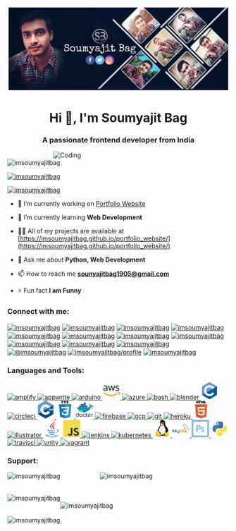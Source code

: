 ![logo](https://github.com/imsoumyajitbag/imsoumyajitbag/blob/main/sb_banner.png)
<h1 align="center">Hi 👋, I'm Soumyajit Bag</h1>
<h3 align="center">A passionate frontend developer from India</h3>
<img align="right" alt="Coding" width="400" src="https://encrypted-tbn0.gstatic.com/images?q=tbn:ANd9GcTeuB7nK-6jvlk8hWT6IW46gGEq_WqQtKI4tQ&usqp=CAU">

<p align="left"> <img src="https://komarev.com/ghpvc/?username=imsoumyajitbag&label=Profile%20views&color=0e75b6&style=flat" alt="imsoumyajitbag" /> </p>

<p align="left"> <a href="https://github.com/ryo-ma/github-profile-trophy"><img src="https://github-profile-trophy.vercel.app/?username=imsoumyajitbag" alt="imsoumyajitbag" /></a> </p>

<p align="left"> <a href="https://twitter.com/imsoumyajitbag" target="blank"><img src="https://img.shields.io/twitter/follow/imsoumyajitbag?logo=twitter&style=for-the-badge" alt="imsoumyajitbag" /></a> </p>

- 🔭 I’m currently working on [Portfolio Website](https://imsoumyajitbag.github.io/portfolio_website/)

- 🌱 I’m currently learning **Web Development**

- 👨‍💻 All of my projects are available at [https://imsoumyajitbag.github.io/portfolio_website/](https://imsoumyajitbag.github.io/portfolio_website/)

- 💬 Ask me about **Python, Web Development**

- 📫 How to reach me **sounyajitbag1905@gmail.com**

- ⚡ Fun fact **I am Funny**

<h3 align="left">Connect with me:</h3>
<p align="left">
<a href="https://codepen.io/imsoumyajitbag" target="blank"><img align="center" src="https://raw.githubusercontent.com/rahuldkjain/github-profile-readme-generator/master/src/images/icons/Social/codepen.svg" alt="imsoumyajitbag" height="30" width="40" /></a>
<a href="https://twitter.com/imsoumyajitbag" target="blank"><img align="center" src="https://raw.githubusercontent.com/rahuldkjain/github-profile-readme-generator/master/src/images/icons/Social/twitter.svg" alt="imsoumyajitbag" height="30" width="40" /></a>
<a href="https://linkedin.com/in/imsoumyajitbag" target="blank"><img align="center" src="https://raw.githubusercontent.com/rahuldkjain/github-profile-readme-generator/master/src/images/icons/Social/linked-in-alt.svg" alt="imsoumyajitbag" height="30" width="40" /></a>
<a href="https://stackoverflow.com/users/imsoumyajitbag" target="blank"><img align="center" src="https://raw.githubusercontent.com/rahuldkjain/github-profile-readme-generator/master/src/images/icons/Social/stack-overflow.svg" alt="imsoumyajitbag" height="30" width="40" /></a>
<a href="https://kaggle.com/imsoumyajitbag" target="blank"><img align="center" src="https://raw.githubusercontent.com/rahuldkjain/github-profile-readme-generator/master/src/images/icons/Social/kaggle.svg" alt="imsoumyajitbag" height="30" width="40" /></a>
<a href="https://fb.com/imsoumyajitbag" target="blank"><img align="center" src="https://raw.githubusercontent.com/rahuldkjain/github-profile-readme-generator/master/src/images/icons/Social/facebook.svg" alt="imsoumyajitbag" height="30" width="40" /></a>
<a href="https://instagram.com/imsoumyajitbag" target="blank"><img align="center" src="https://raw.githubusercontent.com/rahuldkjain/github-profile-readme-generator/master/src/images/icons/Social/instagram.svg" alt="imsoumyajitbag" height="30" width="40" /></a>
<a href="https://www.codechef.com/users/imsoumyajitbag" target="blank"><img align="center" src="https://cdn.jsdelivr.net/npm/simple-icons@3.1.0/icons/codechef.svg" alt="imsoumyajitbag" height="30" width="40" /></a>
<a href="https://www.hackerrank.com/imsoumyajitbag" target="blank"><img align="center" src="https://raw.githubusercontent.com/rahuldkjain/github-profile-readme-generator/master/src/images/icons/Social/hackerrank.svg" alt="imsoumyajitbag" height="30" width="40" /></a>
<a href="https://codeforces.com/profile/imsoumyajitbag" target="blank"><img align="center" src="https://raw.githubusercontent.com/rahuldkjain/github-profile-readme-generator/master/src/images/icons/Social/codeforces.svg" alt="imsoumyajitbag" height="30" width="40" /></a>
<a href="https://www.leetcode.com/imsoumyajitbag" target="blank"><img align="center" src="https://raw.githubusercontent.com/rahuldkjain/github-profile-readme-generator/master/src/images/icons/Social/leet-code.svg" alt="imsoumyajitbag" height="30" width="40" /></a>
<a href="https://www.hackerearth.com/@imsoumyajitbag" target="blank"><img align="center" src="https://raw.githubusercontent.com/rahuldkjain/github-profile-readme-generator/master/src/images/icons/Social/hackerearth.svg" alt="@imsoumyajitbag" height="30" width="40" /></a>
<a href="https://auth.geeksforgeeks.org/user/imsoumyajitbag/profile" target="blank"><img align="center" src="https://raw.githubusercontent.com/rahuldkjain/github-profile-readme-generator/master/src/images/icons/Social/geeks-for-geeks.svg" alt="imsoumyajitbag/profile" height="30" width="40" /></a>
<a href="https://www.topcoder.com/members/imsoumyajitbag" target="blank"><img align="center" src="https://raw.githubusercontent.com/rahuldkjain/github-profile-readme-generator/master/src/images/icons/Social/topcoder.svg" alt="imsoumyajitbag" height="30" width="40" /></a>
</p>

<h3 align="left">Languages and Tools:</h3>
<p align="left"> <a href="https://aws.amazon.com/amplify/" target="_blank" rel="noreferrer"> <img src="https://docs.amplify.aws/assets/logo-dark.svg" alt="amplify" width="40" height="40"/> </a> <a href="https://appwrite.io" target="_blank" rel="noreferrer"> <img src="https://www.vectorlogo.zone/logos/appwriteio/appwriteio-icon.svg" alt="appwrite" width="40" height="40"/> </a> <a href="https://www.arduino.cc/" target="_blank" rel="noreferrer"> <img src="https://cdn.worldvectorlogo.com/logos/arduino-1.svg" alt="arduino" width="40" height="40"/> </a> <a href="https://aws.amazon.com" target="_blank" rel="noreferrer"> <img src="https://raw.githubusercontent.com/devicons/devicon/master/icons/amazonwebservices/amazonwebservices-original-wordmark.svg" alt="aws" width="40" height="40"/> </a> <a href="https://azure.microsoft.com/en-in/" target="_blank" rel="noreferrer"> <img src="https://www.vectorlogo.zone/logos/microsoft_azure/microsoft_azure-icon.svg" alt="azure" width="40" height="40"/> </a> <a href="https://www.gnu.org/software/bash/" target="_blank" rel="noreferrer"> <img src="https://www.vectorlogo.zone/logos/gnu_bash/gnu_bash-icon.svg" alt="bash" width="40" height="40"/> </a> <a href="https://www.blender.org/" target="_blank" rel="noreferrer"> <img src="https://download.blender.org/branding/community/blender_community_badge_white.svg" alt="blender" width="40" height="40"/> </a> <a href="https://www.cprogramming.com/" target="_blank" rel="noreferrer"> <img src="https://raw.githubusercontent.com/devicons/devicon/master/icons/c/c-original.svg" alt="c" width="40" height="40"/> </a> <a href="https://circleci.com" target="_blank" rel="noreferrer"> <img src="https://www.vectorlogo.zone/logos/circleci/circleci-icon.svg" alt="circleci" width="40" height="40"/> </a> <a href="https://www.w3schools.com/cpp/" target="_blank" rel="noreferrer"> <img src="https://raw.githubusercontent.com/devicons/devicon/master/icons/cplusplus/cplusplus-original.svg" alt="cplusplus" width="40" height="40"/> </a> <a href="https://www.w3schools.com/css/" target="_blank" rel="noreferrer"> <img src="https://raw.githubusercontent.com/devicons/devicon/master/icons/css3/css3-original-wordmark.svg" alt="css3" width="40" height="40"/> </a> <a href="https://www.docker.com/" target="_blank" rel="noreferrer"> <img src="https://raw.githubusercontent.com/devicons/devicon/master/icons/docker/docker-original-wordmark.svg" alt="docker" width="40" height="40"/> </a> <a href="https://firebase.google.com/" target="_blank" rel="noreferrer"> <img src="https://www.vectorlogo.zone/logos/firebase/firebase-icon.svg" alt="firebase" width="40" height="40"/> </a> <a href="https://cloud.google.com" target="_blank" rel="noreferrer"> <img src="https://www.vectorlogo.zone/logos/google_cloud/google_cloud-icon.svg" alt="gcp" width="40" height="40"/> </a> <a href="https://git-scm.com/" target="_blank" rel="noreferrer"> <img src="https://www.vectorlogo.zone/logos/git-scm/git-scm-icon.svg" alt="git" width="40" height="40"/> </a> <a href="https://heroku.com" target="_blank" rel="noreferrer"> <img src="https://www.vectorlogo.zone/logos/heroku/heroku-icon.svg" alt="heroku" width="40" height="40"/> </a> <a href="https://www.w3.org/html/" target="_blank" rel="noreferrer"> <img src="https://raw.githubusercontent.com/devicons/devicon/master/icons/html5/html5-original-wordmark.svg" alt="html5" width="40" height="40"/> </a> <a href="https://www.adobe.com/in/products/illustrator.html" target="_blank" rel="noreferrer"> <img src="https://www.vectorlogo.zone/logos/adobe_illustrator/adobe_illustrator-icon.svg" alt="illustrator" width="40" height="40"/> </a> <a href="https://www.java.com" target="_blank" rel="noreferrer"> <img src="https://raw.githubusercontent.com/devicons/devicon/master/icons/java/java-original.svg" alt="java" width="40" height="40"/> </a> <a href="https://developer.mozilla.org/en-US/docs/Web/JavaScript" target="_blank" rel="noreferrer"> <img src="https://raw.githubusercontent.com/devicons/devicon/master/icons/javascript/javascript-original.svg" alt="javascript" width="40" height="40"/> </a> <a href="https://www.jenkins.io" target="_blank" rel="noreferrer"> <img src="https://www.vectorlogo.zone/logos/jenkins/jenkins-icon.svg" alt="jenkins" width="40" height="40"/> </a> <a href="https://kubernetes.io" target="_blank" rel="noreferrer"> <img src="https://www.vectorlogo.zone/logos/kubernetes/kubernetes-icon.svg" alt="kubernetes" width="40" height="40"/> </a> <a href="https://www.linux.org/" target="_blank" rel="noreferrer"> <img src="https://raw.githubusercontent.com/devicons/devicon/master/icons/linux/linux-original.svg" alt="linux" width="40" height="40"/> </a> <a href="https://www.mysql.com/" target="_blank" rel="noreferrer"> <img src="https://raw.githubusercontent.com/devicons/devicon/master/icons/mysql/mysql-original-wordmark.svg" alt="mysql" width="40" height="40"/> </a> <a href="https://www.photoshop.com/en" target="_blank" rel="noreferrer"> <img src="https://raw.githubusercontent.com/devicons/devicon/master/icons/photoshop/photoshop-line.svg" alt="photoshop" width="40" height="40"/> </a> <a href="https://www.python.org" target="_blank" rel="noreferrer"> <img src="https://raw.githubusercontent.com/devicons/devicon/master/icons/python/python-original.svg" alt="python" width="40" height="40"/> </a> <a href="https://travis-ci.org" target="_blank" rel="noreferrer"> <img src="https://www.vectorlogo.zone/logos/travis-ci/travis-ci-icon.svg" alt="travisci" width="40" height="40"/> </a> <a href="https://unity.com/" target="_blank" rel="noreferrer"> <img src="https://www.vectorlogo.zone/logos/unity3d/unity3d-icon.svg" alt="unity" width="40" height="40"/> </a> <a href="https://www.vagrantup.com/" target="_blank" rel="noreferrer"> <img src="https://www.vectorlogo.zone/logos/vagrantup/vagrantup-icon.svg" alt="vagrant" width="40" height="40"/> </a> </p>

<h3 align="left">Support:</h3>
<p><a href="https://www.buymeacoffee.com/imsoumyajitbag"> <img align="left" src="https://cdn.buymeacoffee.com/buttons/v2/default-yellow.png" height="50" width="210" alt="imsoumyajitbag" /></a><a href="https://ko-fi.com/imsoumyajitbag"> <img align="left" src="https://cdn.ko-fi.com/cdn/kofi3.png?v=3" height="50" width="210" alt="imsoumyajitbag" /></a></p><br><br>

<p><img align="left" src="https://github-readme-stats.vercel.app/api/top-langs?username=imsoumyajitbag&show_icons=true&locale=en&layout=compact" alt="imsoumyajitbag" /></p>

<p>&nbsp;<img align="center" src="https://github-readme-stats.vercel.app/api?username=imsoumyajitbag&show_icons=true&locale=en" alt="imsoumyajitbag" /></p>

<p><img align="center" src="https://github-readme-streak-stats.herokuapp.com/?user=imsoumyajitbag&" alt="imsoumyajitbag" /></p>
